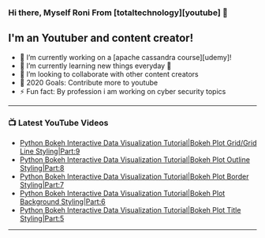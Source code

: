 ### Hi there, Myself Roni From [totaltechnology][youtube] 👋

## I'm an Youtuber and content creator!
- 🔭 I’m currently working on a [apache cassandra course][udemy]!
- 🌱 I’m currently learning new things everyday 🤣
- 👯 I’m looking to collaborate with other content creators
- 🥅 2020 Goals: Contribute more to youtube
- ⚡ Fun fact: By profession i am working on cyber security topics



---

### 📺 Latest YouTube Videos
<!-- YOUTUBE:START -->
- [Python Bokeh Interactive Data Visualization Tutorial|Bokeh Plot Grid/Grid Line Styling|Part:9](https://www.youtube.com/watch?v=Xjm0ZpPgeOw)
- [Python Bokeh Interactive Data Visualization Tutorial|Bokeh Plot Outline Styling|Part:8](https://www.youtube.com/watch?v=mKKXCWOJ6DY)
- [Python Bokeh Interactive Data Visualization Tutorial|Bokeh Plot Border Styling|Part:7](https://www.youtube.com/watch?v=NRuKfWWgbic)
- [Python Bokeh Interactive Data Visualization Tutorial|Bokeh Plot Background Styling|Part:6](https://www.youtube.com/watch?v=eZoWfq6Sa4E)
- [Python Bokeh Interactive Data Visualization Tutorial|Bokeh Plot Title Styling|Part:5](https://www.youtube.com/watch?v=r-uREEqv6BI)
<!-- YOUTUBE:END -->

---


